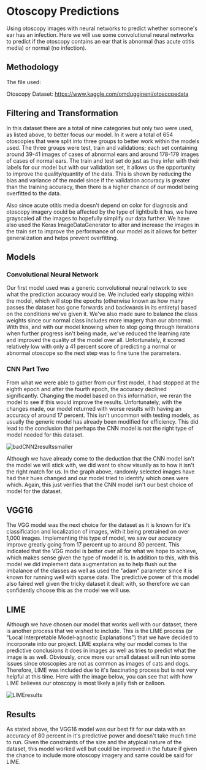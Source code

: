 # Otoscopy Predictions

Using otoscopy images with neural networks to predict whether someone's ear has an infection. Here we will use some convolutional neural networks to predict if the otoscopy contains an ear that is abnormal (has acute otitis media) or normal (no infection).


## Methodology
The file used:

Otoscopy Dataset: https://www.kaggle.com/omduggineni/otoscopedata

## Filtering and Transformation
In this dataset there are a total of nine categories but only two were used, as listed above, to better focus our model. In it were a total of 654 otoscopies that were split into three groups to better work within the models used. The three groups were test, train and validations; each set containing around 39-41 images of cases of abnormal ears and around 178-179 images of cases of normal ears. The train and test set do just as they infer with their labels for our model but with our validation set, it allows us the opportunity to improve the quality/quantity of the data. This is shown by reducing the bias and variance of the model since if the validation accuracy is greater than the training accuracy, then there is a higher chance of our model being overfitted to the data.

Also since acute otitis media doesn't depend on color for diagnosis and otoscopy imagery could be affected by the type of lightbulb it has, we have grayscaled all the images to hopefully simplify our data further. We have also used the Keras ImageDataGenerator to alter and increase the images in the train set to improve the performance of our model as it allows for better generalization and helps prevent overfitting.

## Models

### Convolutional Neural Network
Our first model used was a generic convolutional neural network to see what the prediction accuracy would be. We included early stopping within the model, which will stop the epochs (otherwise known as how many passes the dataset has gone forwards and backwards in its entirety) based on the conditions we've given it. We've also made sure to balance the class weights since our normal class includes more imagery than our abnormal. With this, and with our model knowing when to stop going through iterations when further progress isn't being made, we've reduced the learning rate and improved the quality of the model over all. Unfortunately, it scored relatively low with only a 41 percent score of predicting a normal or abnormal otoscope so the next step was to fine tune the parameters. 


### CNN Part Two

From what we were able to gather from our first model, it had stopped at the eighth epoch and after the fourth epoch, the accuracy declined significantly. Changing the model based on this information, we reran the model to see if this would improve the results. Unfortunately, with the changes made, our model returned with worse results with having an accuracy of around 17 percent. This isn't uncommon with testing models, as usually the generic model has already been modified for efficiency. This did lead to the conclusion that perhaps the CNN model is not the right type of model needed for this dataset.



![badCNN2resultssmaller](https://user-images.githubusercontent.com/79724188/150870337-23b97428-48bd-49c4-b0ab-eaad6d2cdca5.png)



Although we have already come to the deduction that the CNN model isn't the model we will stick with, we did want to show visually as to how it isn't the right match for us. In the graph above, randomly selected images have had their hues changed and our model tried to identify which ones were which. Again, this just verifies that the CNN model isn't our best choice of model for the dataset.


## VGG16
The VGG model was the next choice for the dataset as it is known for it's classification and localization of images, with it being pretrained on over 1,000 images. Implementing this type of model, we saw our accuracy improve greatly going from 17 percent up to around 80 percent. This indicated that the VGG model is better over all for what we hope to achieve, which makes sense given the type of model it is. In addition to this, with this model we did implement data augmentation as to help flush out the imbalance of the classes as well as used the "adam" parameter since it is known for running well with sparse data. The predictive power of this model also faired well given the tricky dataset it dealt with, so therefore we can confidently choose this as the model we will use.


## LIME
Although we have chosen our model that works well with our dataset, there is another process that we wished to include. This is the LIME process (or "Local Interpretable Model-agnostic Explanations") that we have decided to incorporate into our project. LIME explains why our model comes to the predictive conclusions it does in images as well as tries to predict what the image is as well. Obviously, once more our small dataset will run into some issues since otoscopies are not as common as images of cats and dogs. Therefore, LIME was included due to it's fascinating process but is not very helpful at this time. Here with the image below, you can see that with how LIME believes our otoscopy is most likely a jelly fish or balloon. 



![LIMEresults](https://user-images.githubusercontent.com/79724188/150870641-bc5cfbbc-26de-43ad-950b-c9ca9a6ea63d.jpeg)



## Results
As stated above, the VGG16 model was our best fit for our data with an accuracy of 80 percent in it's predictive power and doesn't take much time to run. Given the constraints of the size and the atypical nature of the dataset, this model worked well but could be improved in the future if given the chance to include more otoscopy imagery and same could be said for LIME.  
